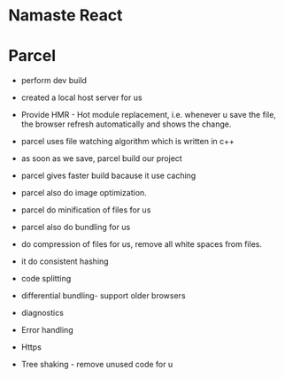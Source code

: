 # Namaste React

# Parcel

- perform dev build
- created a local host server for us
- Provide HMR - Hot module replacement, i.e. whenever u save the file, the browser refresh automatically and shows the change.

- parcel uses file watching algorithm which is written in c++
- as soon as we save, parcel build our project
- parcel gives faster build bacause it use caching
- parcel also do image optimization.
- parcel do minification of files for us
- parcel also do bundling for us
- do compression of files for us, remove all white spaces from files.
- it do consistent hashing
- code splitting
- differential bundling- support older browsers
- diagnostics
- Error handling
- Https
- Tree shaking - remove unused code for u
